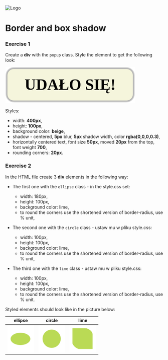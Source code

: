 <img alt="Logo" src="http://coderslab.pl/svg/logo-coderslab.svg" width="400">

# Border and box shadow

### Exercise 1
Create a **div** with the ```popup``` class. Style the element to get the following look:

![popup](images/popup.png)

Styles:
* width: **400px**,
* height: **100px**,
* background color: **beige**,
* shadow - centered, **5px** blur, **5px** shadow width, color **rgba(0,0,0,0.3)**,
* horizontally centered text, font size **50px**, moved **20px** from the top, font weight **700**,
* rounding corners: **20px**.


### Exercise 2
In the HTML file create 3 **div** elements in the following way:
* The first one with the ```ellipse``` class - in the style.css set:
  * width: 180px,
  * height: 100px,
  * background color: lime,
  * to round the corners use the shortened version of border-radius, use % unit,

* The second one with the ```circle``` class - ustaw mu w pliku style.css:
  * width: 100px,
  * height: 100px,
  * background color: lime,
  * to round the corners use the shortened version of border-radius, use % unit,

* The third one with the ```lime``` class - ustaw mu w pliku style.css:
  * width: 100px,
  * height: 100px,
  * background color: lime,
  * to round the corners use the shortened version of border-radius, use % unit.

Styled elements should look like in the picture below:

|ellipse|circle|lime|
|:--:|:--:|:--:|
| ![ellipse](images/ellipse.png) | ![circle](images/circle.png) |	![lime](images/lime.png) |
